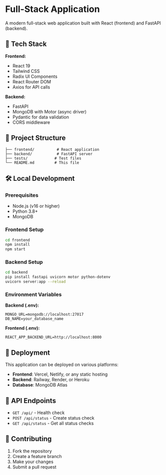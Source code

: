 # Full-Stack Application

A modern full-stack web application built with React (frontend) and FastAPI (backend).

## 🚀 Tech Stack

**Frontend:**
- React 19
- Tailwind CSS
- Radix UI Components
- React Router DOM
- Axios for API calls

**Backend:**
- FastAPI
- MongoDB with Motor (async driver)
- Pydantic for data validation
- CORS middleware

## 📁 Project Structure

```
├── frontend/          # React application
├── backend/           # FastAPI server
├── tests/            # Test files
└── README.md         # This file
```

## 🛠️ Local Development

### Prerequisites
- Node.js (v16 or higher)
- Python 3.8+
- MongoDB

### Frontend Setup
```bash
cd frontend
npm install
npm start
```

### Backend Setup
```bash
cd backend
pip install fastapi uvicorn motor python-dotenv
uvicorn server:app --reload
```

### Environment Variables

**Backend (.env):**
```
MONGO_URL=mongodb://localhost:27017
DB_NAME=your_database_name
```

**Frontend (.env):**
```
REACT_APP_BACKEND_URL=http://localhost:8000
```

## 🚀 Deployment

This application can be deployed on various platforms:

- **Frontend**: Vercel, Netlify, or any static hosting
- **Backend**: Railway, Render, or Heroku
- **Database**: MongoDB Atlas

## 📝 API Endpoints

- `GET /api/` - Health check
- `POST /api/status` - Create status check
- `GET /api/status` - Get all status checks

## 🤝 Contributing

1. Fork the repository
2. Create a feature branch
3. Make your changes
4. Submit a pull request
